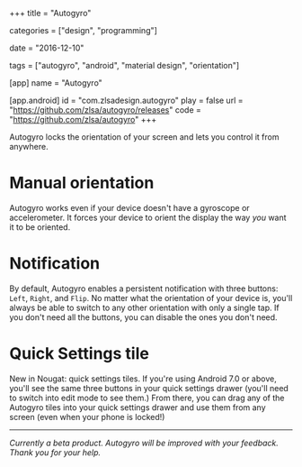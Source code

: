 +++
title = "Autogyro"

categories = ["design", "programming"]

date = "2016-12-10"

tags = ["autogyro", "android", "material design", "orientation"]

[app]
name = "Autogyro"

[app.android]
id = "com.zlsadesign.autogyro"
play = false
url = "https://github.com/zlsa/autogyro/releases"
code = "https://github.com/zlsa/autogyro"
+++

Autogyro locks the orientation of your screen and lets you control it
from anywhere.

<!--more-->

# Manual orientation

Autogyro works even if your device doesn't have a gyroscope or
accelerometer. It forces your device to orient the display the way
_you_ want it to be oriented.

# Notification

By default, Autogyro enables a persistent notification with three
buttons: `Left`, `Right`, and `Flip`. No matter what the orientation
of your device is, you'll always be able to switch to any other
orientation with only a single tap. If you don't need all the buttons,
you can disable the ones you don't need.

# Quick Settings tile

New in Nougat: quick settings tiles. If you're using Android 7.0 or
above, you'll see the same three buttons in your quick settings drawer
(you'll need to switch into edit mode to see them.) From there, you
can drag any of the Autogyro tiles into your quick settings drawer and
use them from any screen (even when your phone is locked!)

---

*Currently a beta product. Autogyro will be improved with your feedback. Thank you for your help.*
